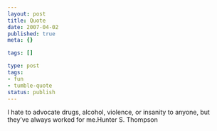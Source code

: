 ```yaml
---
layout: post
title: Quote
date: 2007-04-02
published: true
meta: {}

tags: []

type: post
tags:
- fun
- tumble-quote
status: publish
---
```

<!-- blockquote  -->I hate to advocate drugs, alcohol, violence, or insanity to anyone, but they&#8217;ve always worked for me.<!-- endblockquote  -->Hunter S. Thompson

